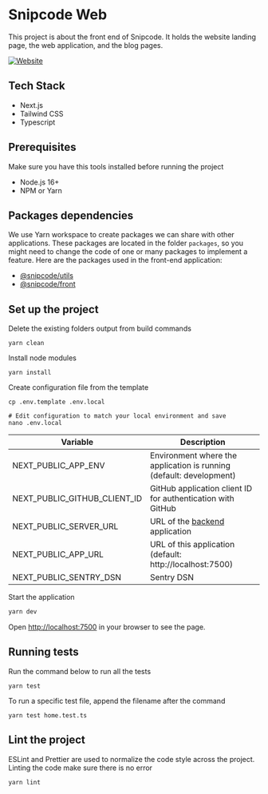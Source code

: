 # Snipcode Web

This project is about the front end of Snipcode. It holds the website landing page, the web application, and the blog pages.

[![Website](https://snipcode.dev/assets/og.png)](https://snipcode.dev)

## Tech Stack
* Next.js
* Tailwind CSS
* Typescript

## Prerequisites
Make sure you have this tools installed before running the project
* Node.js 16+
* NPM or Yarn

## Packages dependencies
We use Yarn workspace to create packages we can share with other applications.
These packages are located in the folder `packages`, so you might need to change the code of one or many packages to implement a feature.
Here are the packages used in the front-end application:

* [@snipcode/utils](../../packages/utils)
* [@snipcode/front](../../packages/front)

## Set up the project
Delete the existing folders output from build commands
```shell
yarn clean
```
Install node modules
````shell
yarn install
````
Create configuration file from the template
```shell
cp .env.template .env.local

# Edit configuration to match your local environment and save
nano .env.local
```
| Variable                     | Description                                                         |
|------------------------------|---------------------------------------------------------------------|
| NEXT_PUBLIC_APP_ENV          | Environment where the application is running (default: development) |
| NEXT_PUBLIC_GITHUB_CLIENT_ID | GitHub application client ID for authentication with GitHub         |
| NEXT_PUBLIC_SERVER_URL       | URL of the [backend](../core) application                           |
| NEXT_PUBLIC_APP_URL          | URL of this application (default: http://localhost:7500)            |
| NEXT_PUBLIC_SENTRY_DSN       | Sentry DSN                                                          |


Start the application
```bash
yarn dev
```
Open [http://localhost:7500](http://localhost:7500) in your browser to see the page.

## Running tests
Run the command below to run all the tests
```shell
yarn test
```
To run a specific test file, append the filename after the command
```shell
yarn test home.test.ts
```

## Lint the project
ESLint and Prettier are used to normalize the code style across the project.
Linting the code make sure there is no error
```shell
yarn lint
```

